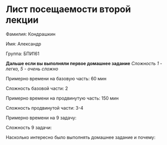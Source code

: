 # Лист посещаемости второй лекции

Фамилия: Кондрашкин

Имя: Александр

Группа: БПИ161

**Дальше если вы выполняли первое домашнее задание**
*Сложность 1 - легко, 5 - очень сложно*

Примерно времени на базовую часть: 60 мин

Сложность базовой части: 2

Примерно времени на продвинутую часть: 150 мин

Сложность продвинутой части: 3-4

Примерно времени на 9 задачу:

Сложность 9 задачи:

Насколько интересно было выполнять домашнее задание и почему:
